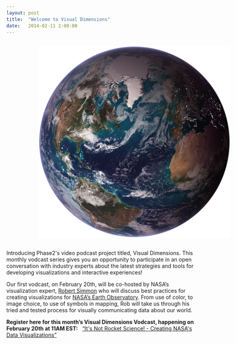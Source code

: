 ```yaml
---
layout: post
title:  "Welcome to Visual Dimensions"
date:   2014-02-11 2:00:00
---
```


<img src="/img/blue-marble-globe.png" alt="Blue Marble Imagery" style="max-width: 100%; padding: 1em 6em;" />

Introducing Phase2's video podcast project titled, Visual Dimensions. This monthly vodcast series gives you an opportunity to participate in an open conversation with industry experts about the latest strategies and tools for developing visualizations and interactive experiences!

Our first vodcast, on February 20th, will be co-hosted by NASA’s visualization expert, <a href="https://twitter.com/rsimmon">Robert Simmon</a> who will discuss best practices for creating visualizations for <a href="http://earthobservatory.nasa.gov/">NASA’s Earth Observatory</a>. From use of color, to image choice, to use of symbols in mapping, Rob will take us through his tried and tested process for visually communicating data about our world. 

<strong>Register here for this month’s Visual Dimensions Vodcast, happening on February 20th at 11AM EST:</strong> &nbsp; <a href="https://www4.gotomeeting.com/register/790598127">“It's Not Rocket Science! - Creating NASA's Data Visualizations”</a>

<!--more-->
